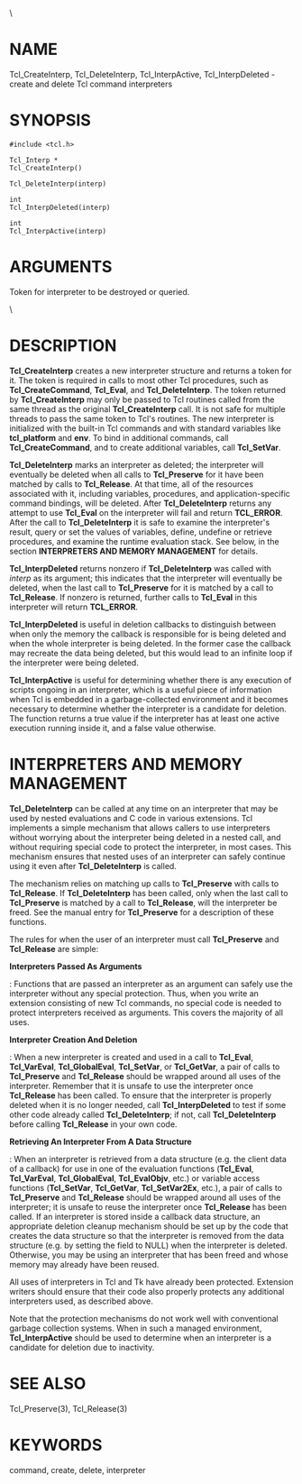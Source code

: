 \

# NAME

Tcl_CreateInterp, Tcl_DeleteInterp, Tcl_InterpActive,
Tcl_InterpDeleted - create and delete Tcl command interpreters

# SYNOPSIS

    #include <tcl.h>

    Tcl_Interp *
    Tcl_CreateInterp()

    Tcl_DeleteInterp(interp)

    int
    Tcl_InterpDeleted(interp)

    int
    Tcl_InterpActive(interp)

# ARGUMENTS

Token for interpreter to be destroyed or queried.

\

# DESCRIPTION

**Tcl_CreateInterp** creates a new interpreter structure and returns a
token for it. The token is required in calls to most other Tcl
procedures, such as **Tcl_CreateCommand**, **Tcl_Eval**, and
**Tcl_DeleteInterp**. The token returned by **Tcl_CreateInterp** may
only be passed to Tcl routines called from the same thread as the
original **Tcl_CreateInterp** call. It is not safe for multiple threads
to pass the same token to Tcl\'s routines. The new interpreter is
initialized with the built-in Tcl commands and with standard variables
like **tcl_platform** and **env**. To bind in additional commands, call
**Tcl_CreateCommand**, and to create additional variables, call
**Tcl_SetVar**.

**Tcl_DeleteInterp** marks an interpreter as deleted; the interpreter
will eventually be deleted when all calls to **Tcl_Preserve** for it
have been matched by calls to **Tcl_Release**. At that time, all of the
resources associated with it, including variables, procedures, and
application-specific command bindings, will be deleted. After
**Tcl_DeleteInterp** returns any attempt to use **Tcl_Eval** on the
interpreter will fail and return **TCL_ERROR**. After the call to
**Tcl_DeleteInterp** it is safe to examine the interpreter\'s result,
query or set the values of variables, define, undefine or retrieve
procedures, and examine the runtime evaluation stack. See below, in the
section **INTERPRETERS AND MEMORY MANAGEMENT** for details.

**Tcl_InterpDeleted** returns nonzero if **Tcl_DeleteInterp** was called
with *interp* as its argument; this indicates that the interpreter will
eventually be deleted, when the last call to **Tcl_Preserve** for it is
matched by a call to **Tcl_Release**. If nonzero is returned, further
calls to **Tcl_Eval** in this interpreter will return **TCL_ERROR**.

**Tcl_InterpDeleted** is useful in deletion callbacks to distinguish
between when only the memory the callback is responsible for is being
deleted and when the whole interpreter is being deleted. In the former
case the callback may recreate the data being deleted, but this would
lead to an infinite loop if the interpreter were being deleted.

**Tcl_InterpActive** is useful for determining whether there is any
execution of scripts ongoing in an interpreter, which is a useful piece
of information when Tcl is embedded in a garbage-collected environment
and it becomes necessary to determine whether the interpreter is a
candidate for deletion. The function returns a true value if the
interpreter has at least one active execution running inside it, and a
false value otherwise.

# INTERPRETERS AND MEMORY MANAGEMENT

**Tcl_DeleteInterp** can be called at any time on an interpreter that
may be used by nested evaluations and C code in various extensions. Tcl
implements a simple mechanism that allows callers to use interpreters
without worrying about the interpreter being deleted in a nested call,
and without requiring special code to protect the interpreter, in most
cases. This mechanism ensures that nested uses of an interpreter can
safely continue using it even after **Tcl_DeleteInterp** is called.

The mechanism relies on matching up calls to **Tcl_Preserve** with calls
to **Tcl_Release**. If **Tcl_DeleteInterp** has been called, only when
the last call to **Tcl_Preserve** is matched by a call to
**Tcl_Release**, will the interpreter be freed. See the manual entry for
**Tcl_Preserve** for a description of these functions.

The rules for when the user of an interpreter must call **Tcl_Preserve**
and **Tcl_Release** are simple:

**Interpreters Passed As Arguments**

:   Functions that are passed an interpreter as an argument can safely
    use the interpreter without any special protection. Thus, when you
    write an extension consisting of new Tcl commands, no special code
    is needed to protect interpreters received as arguments. This covers
    the majority of all uses.

**Interpreter Creation And Deletion**

:   When a new interpreter is created and used in a call to
    **Tcl_Eval**, **Tcl_VarEval**, **Tcl_GlobalEval**, **Tcl_SetVar**,
    or **Tcl_GetVar**, a pair of calls to **Tcl_Preserve** and
    **Tcl_Release** should be wrapped around all uses of the
    interpreter. Remember that it is unsafe to use the interpreter once
    **Tcl_Release** has been called. To ensure that the interpreter is
    properly deleted when it is no longer needed, call
    **Tcl_InterpDeleted** to test if some other code already called
    **Tcl_DeleteInterp**; if not, call **Tcl_DeleteInterp** before
    calling **Tcl_Release** in your own code.

**Retrieving An Interpreter From A Data Structure**

:   When an interpreter is retrieved from a data structure (e.g. the
    client data of a callback) for use in one of the evaluation
    functions (**Tcl_Eval**, **Tcl_VarEval**, **Tcl_GlobalEval**,
    **Tcl_EvalObjv**, etc.) or variable access functions
    (**Tcl_SetVar**, **Tcl_GetVar**, **Tcl_SetVar2Ex**, etc.), a pair of
    calls to **Tcl_Preserve** and **Tcl_Release** should be wrapped
    around all uses of the interpreter; it is unsafe to reuse the
    interpreter once **Tcl_Release** has been called. If an interpreter
    is stored inside a callback data structure, an appropriate deletion
    cleanup mechanism should be set up by the code that creates the data
    structure so that the interpreter is removed from the data structure
    (e.g. by setting the field to NULL) when the interpreter is deleted.
    Otherwise, you may be using an interpreter that has been freed and
    whose memory may already have been reused.

All uses of interpreters in Tcl and Tk have already been protected.
Extension writers should ensure that their code also properly protects
any additional interpreters used, as described above.

Note that the protection mechanisms do not work well with conventional
garbage collection systems. When in such a managed environment,
**Tcl_InterpActive** should be used to determine when an interpreter is
a candidate for deletion due to inactivity.

# SEE ALSO

Tcl_Preserve(3), Tcl_Release(3)

# KEYWORDS

command, create, delete, interpreter

